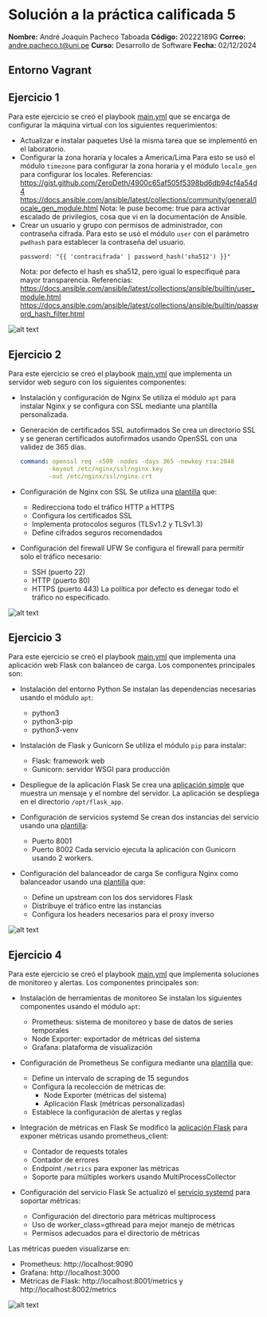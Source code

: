 # Solución a la práctica calificada 5
**Nombre:** André Joaquín Pacheco Taboada
**Código:** 20222189G
**Correo:** andre.pacheco.t@uni.pe
**Curso:** Desarrollo de Software
**Fecha:** 02/12/2024

## Entorno Vagrant


## Ejercicio 1
Para este ejercicio se creó el playbook [main.yml](ansible/ejercicio1/main.yml) que se encarga de configurar la máquina virtual con los siguientes requerimientos:
- Actualizar e instalar paquetes
    Usé la misma tarea que se implementó en el laboratorio.
- Configurar la zona horaria y locales a America/Lima
    Para esto se usó el módulo `timezone` para configurar la zona horaria y el módulo `locale_gen` para configurar los locales.
    Referencias:
    https://gist.github.com/ZeroDeth/4900c65af505f5398bd6db94cf4a54d4
    https://docs.ansible.com/ansible/latest/collections/community/general/locale_gen_module.html
    Nota: le puse become: true para activar escalado de privilegios, cosa que vi en la documentación de Ansible.
- Crear un usuario y grupo con permisos de administrador, con contraseña cifrada.
    Para esto se usó el módulo `user` con el parámetro `pwdhash` para establecer la contraseña del usuario.
    ```
    password: "{{ 'contracifrada' | password_hash('sha512') }}"
    ```
    Nota: por defecto el hash es sha512, pero igual lo especifiqué para mayor transparencia.
    Referencias:
    https://docs.ansible.com/ansible/latest/collections/ansible/builtin/user_module.html
    https://docs.ansible.com/ansible/latest/collections/ansible/builtin/password_hash_filter.html

![alt text](images/image.png)

## Ejercicio 2
Para este ejercicio se creó el playbook [main.yml](ansible/ejercicio2/main.yml) que implementa un servidor web seguro con los siguientes componentes:

- Instalación y configuración de Nginx
    Se utiliza el módulo `apt` para instalar Nginx y se configura con SSL mediante una plantilla personalizada.

- Generación de certificados SSL autofirmados
    Se crea un directorio SSL y se generan certificados autofirmados usando OpenSSL con una validez de 365 días.
    ```yaml
    command: openssl req -x509 -nodes -days 365 -newkey rsa:2048 
            -keyout /etc/nginx/ssl/nginx.key 
            -out /etc/nginx/ssl/nginx.crt
    ```

- Configuración de Nginx con SSL
    Se utiliza una [plantilla](templates/nginx-ssl.conf.j2) que:
    - Redirecciona todo el tráfico HTTP a HTTPS
    - Configura los certificados SSL
    - Implementa protocolos seguros (TLSv1.2 y TLSv1.3)
    - Define cifrados seguros recomendados

- Configuración del firewall UFW
    Se configura el firewall para permitir solo el tráfico necesario:
    - SSH (puerto 22)
    - HTTP (puerto 80)
    - HTTPS (puerto 443)
    La política por defecto es denegar todo el tráfico no especificado.

![alt text](images/image-1.png)

## Ejercicio 3
Para este ejercicio se creó el playbook [main.yml](ansible/ejercicio3/main.yml) que implementa una aplicación web Flask con balanceo de carga. Los componentes principales son:

- Instalación del entorno Python
    Se instalan las dependencias necesarias usando el módulo `apt`:
    - python3
    - python3-pip
    - python3-venv

- Instalación de Flask y Gunicorn
    Se utiliza el módulo `pip` para instalar:
    - Flask: framework web
    - Gunicorn: servidor WSGI para producción

- Despliegue de la aplicación Flask
    Se crea una [aplicación simple](templates/app.py.j2) que muestra un mensaje y el nombre del servidor.
    La aplicación se despliega en el directorio `/opt/flask_app`.

- Configuración de servicios systemd
    Se crean dos instancias del servicio usando una [plantilla](templates/flask-app.service.j2):
    - Puerto 8001
    - Puerto 8002
    Cada servicio ejecuta la aplicación con Gunicorn usando 2 workers.

- Configuración del balanceador de carga
    Se configura Nginx como balanceador usando una [plantilla](templates/nginx-lb.conf.j2) que:
    - Define un upstream con los dos servidores Flask
    - Distribuye el tráfico entre las instancias
    - Configura los headers necesarios para el proxy inverso

![alt text](images/image-2.png)

## Ejercicio 4
Para este ejercicio se creó el playbook [main.yml](ansible/ejercicio4/main.yml) que implementa soluciones de monitoreo y alertas. Los componentes principales son:

- Instalación de herramientas de monitoreo
    Se instalan los siguientes componentes usando el módulo `apt`:
    - Prometheus: sistema de monitoreo y base de datos de series temporales
    - Node Exporter: exportador de métricas del sistema
    - Grafana: plataforma de visualización

- Configuración de Prometheus
    Se configura mediante una [plantilla](templates/prometheus.yml.j2) que:
    - Define un intervalo de scraping de 15 segundos
    - Configura la recolección de métricas de:
        - Node Exporter (métricas del sistema)
        - Aplicación Flask (métricas personalizadas)
    - Establece la configuración de alertas y reglas

- Integración de métricas en Flask
    Se modificó la [aplicación Flask](templates/app.py.j2) para exponer métricas usando prometheus_client:
    - Contador de requests totales
    - Contador de errores
    - Endpoint `/metrics` para exponer las métricas
    - Soporte para múltiples workers usando MultiProcessCollector

- Configuración del servicio Flask
    Se actualizó el [servicio systemd](templates/flask-app.service.j2) para soportar métricas:
    - Configuración del directorio para métricas multiprocess
    - Uso de worker_class=gthread para mejor manejo de métricas
    - Permisos adecuados para el directorio de métricas

Las métricas pueden visualizarse en:
- Prometheus: http://localhost:9090
- Grafana: http://localhost:3000
- Métricas de Flask: http://localhost:8001/metrics y http://localhost:8002/metrics

![alt text](images/image-3.png)

